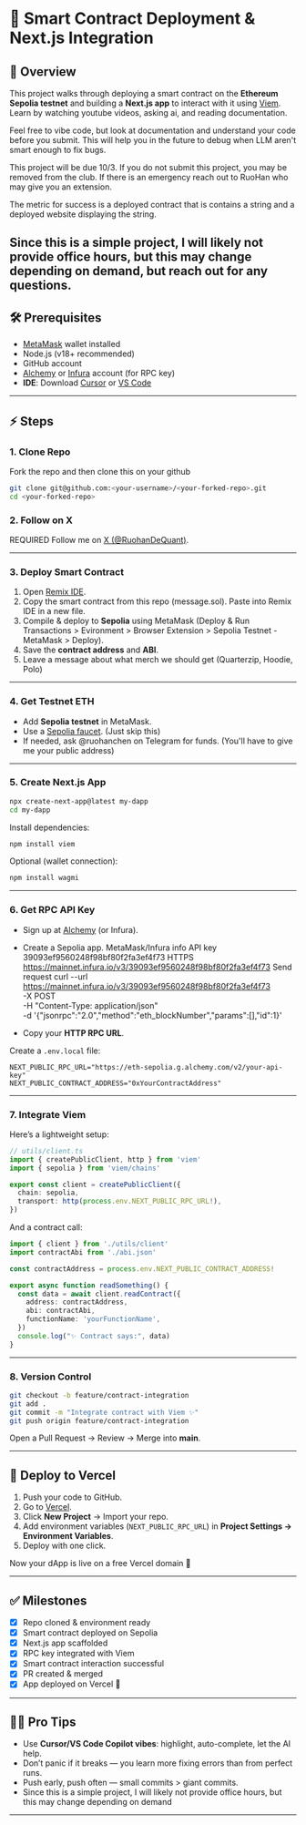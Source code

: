 # 🚀 Smart Contract Deployment & Next.js Integration

## 📌 Overview
This project walks through deploying a smart contract on the **Ethereum Sepolia testnet** and building a **Next.js app** to interact with it using [Viem](https://viem.sh/). Learn by watching youtube videos, asking ai, and reading documentation.

Feel free to vibe code, but look at documentation and understand your code before you submit. This will help you in the future to debug when LLM aren't smart enough to fix bugs. 

This project will be due 10/3. If you do not submit this project, you may be removed from the club. If there is an emergency reach out to RuoHan who may give you an extension.

The metric for success is a deployed contract that is contains a string and a deployed website displaying the string.

Since this is a simple project, I will likely not provide office hours, but this may change depending on demand, but reach out for any questions.
---

## 🛠 Prerequisites
- [MetaMask](https://metamask.io/) wallet installed
- Node.js (v18+ recommended)
- GitHub account
- [Alchemy](https://alchemy.com/) or [Infura](https://infura.io/) account (for RPC key)
- **IDE**: Download [Cursor](https://cursor.sh/) or [VS Code](https://code.visualstudio.com/)

---

## ⚡ Steps

### 1. Clone Repo
Fork the repo and then clone this on your github
```bash
git clone git@github.com:<your-username>/<your-forked-repo>.git
cd <your-forked-repo>
````

### 2. Follow on X

REQUIRED Follow me on [X (@RuohanDeQuant)](https://x.com/RuohanDeQuant).

---

### 3. Deploy Smart Contract

1. Open [Remix IDE](https://remix.ethereum.org/).
2. Copy the smart contract from this repo (message.sol). Paste into Remix IDE in a new file.
3. Compile & deploy to **Sepolia** using MetaMask (Deploy & Run Transactions > Evironment > Browser Extension > Sepolia Testnet - MetaMask > Deploy).
4. Save the **contract address** and **ABI**.
5. Leave a message about what merch we should get (Quarterzip, Hoodie, Polo)

---

### 4. Get Testnet ETH

* Add **Sepolia testnet** in MetaMask.
* Use a [Sepolia faucet](https://sepoliafaucet.com/). (Just skip this)
* If needed, ask @ruohanchen on Telegram for funds. (You'll have to give me your public address)

---

### 5. Create Next.js App

```bash
npx create-next-app@latest my-dapp
cd my-dapp
```

Install dependencies:

```bash
npm install viem
```

Optional (wallet connection):

```bash
npm install wagmi
```

---

### 6. Get RPC API Key

* Sign up at [Alchemy](https://alchemy.com/) (or Infura).
* Create a Sepolia app.
MetaMask/Infura info
API key 39093ef9560248f98bf80f2fa3ef4f73
HTTPS https://mainnet.infura.io/v3/39093ef9560248f98bf80f2fa3ef4f73
Send request
curl --url https://mainnet.infura.io/v3/39093ef9560248f98bf80f2fa3ef4f73 \
  -X POST \
  -H "Content-Type: application/json" \
  -d '{"jsonrpc":"2.0","method":"eth_blockNumber","params":[],"id":1}'

* Copy your **HTTP RPC URL**.

Create a `.env.local` file:

```env
NEXT_PUBLIC_RPC_URL="https://eth-sepolia.g.alchemy.com/v2/your-api-key"
NEXT_PUBLIC_CONTRACT_ADDRESS="0xYourContractAddress"
```

---

### 7. Integrate Viem

Here’s a lightweight setup:

```ts
// utils/client.ts
import { createPublicClient, http } from 'viem'
import { sepolia } from 'viem/chains'

export const client = createPublicClient({
  chain: sepolia,
  transport: http(process.env.NEXT_PUBLIC_RPC_URL!),
})
```

And a contract call:

```ts
import { client } from './utils/client'
import contractAbi from './abi.json'

const contractAddress = process.env.NEXT_PUBLIC_CONTRACT_ADDRESS!

export async function readSomething() {
  const data = await client.readContract({
    address: contractAddress,
    abi: contractAbi,
    functionName: 'yourFunctionName',
  })
  console.log("✨ Contract says:", data)
}
```

---

### 8. Version Control

```bash
git checkout -b feature/contract-integration
git add .
git commit -m "Integrate contract with Viem ✨"
git push origin feature/contract-integration
```

Open a Pull Request → Review → Merge into **main**.

---

## 🚀 Deploy to Vercel

1. Push your code to GitHub.
2. Go to [Vercel](https://vercel.com/).
3. Click **New Project** → Import your repo.
4. Add environment variables (`NEXT_PUBLIC_RPC_URL`) in **Project Settings → Environment Variables**.
5. Deploy with one click.

Now your dApp is live on a free Vercel domain 🎉

---

## ✅ Milestones

* [x] Repo cloned & environment ready
* [x] Smart contract deployed on Sepolia
* [x] Next.js app scaffolded
* [x] RPC key integrated with Viem
* [x] Smart contract interaction successful
* [x] PR created & merged
* [x] App deployed on Vercel 🚀

---

## 👨‍💻 Pro Tips

* Use **Cursor/VS Code Copilot vibes**: highlight, auto-complete, let the AI help.
* Don’t panic if it breaks — you learn more fixing errors than from perfect runs.
* Push early, push often — small commits > giant commits.
* Since this is a simple project, I will likely not provide office hours, but this may change depending on demand

---
